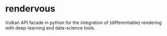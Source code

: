# rendervous
Vulkan API facade in python for the integration of (differentiable) rendering with deep-learning and data-science tools.
